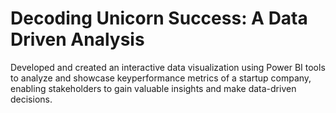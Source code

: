 # Decoding Unicorn Success: A Data Driven Analysis
Developed and created an interactive data visualization using Power BI tools to analyze and showcase keyperformance metrics of a startup company, enabling stakeholders to gain valuable insights and make data-driven decisions.
